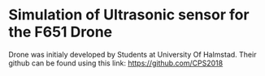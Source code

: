 # Simulation of Ultrasonic sensor for the F651 Drone
Drone was initialy developed by Students at University Of Halmstad. Their github can be found using this link:
https://github.com/CPS2018
